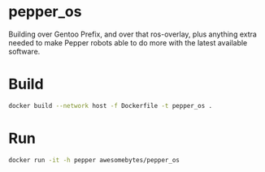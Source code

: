 # pepper_os

Building over Gentoo Prefix, and over that ros-overlay, plus anything extra
needed to make Pepper robots able to do more with the latest available software.

# Build

```bash
docker build --network host -f Dockerfile -t pepper_os .
```

# Run

```bash
docker run -it -h pepper awesomebytes/pepper_os
```